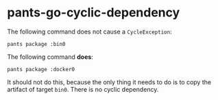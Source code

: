 # pants-go-cyclic-dependency

The following command does not cause a `CycleException`:

```
pants package :bin0
```

The following command **does**:

```
pants package :docker0
```

It should not do this, because the only thing it needs to do is to copy the artifact of target `bin0`. There is no cyclic dependency.
